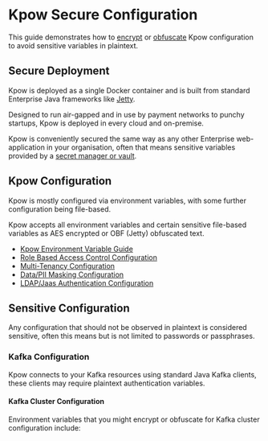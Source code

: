 # Kpow Secure Configuration

This guide demonstrates how to [encrypt]() or [obfuscate]() Kpow configuration to avoid sensitive variables in plaintext.

## Secure Deployment

Kpow is deployed as a single Docker container and is built from standard Enterprise Java frameworks like [Jetty](https://www.eclipse.org/jetty/).

Designed to run air-gapped and in use by payment networks to punchy startups, Kpow is deployed in every cloud and on-premise.

Kpow is conveniently secured the same way as any other Enterprise web-application in your organisation, often that means sensitive variables provided by a [secret manager or vault](https://docs.aws.amazon.com/secretsmanager/latest/userguide/intro.html).

## Kpow Configuration

Kpow is mostly configured via environment variables, with some further configuration being file-based.

Kpow accepts all environment variables and certain sensitive file-based variables as AES encrypted or OBF (Jetty) obfuscated text.

* [Kpow Environment Variable Guide](https://docs.kpow.io/config/environment-variables)
* [Role Based Access Control Configuration](https://docs.kpow.io/authorization/role-based-access-control)
* [Multi-Tenancy Configuration](https://docs.kpow.io/authorization/tenants)
* [Data/PII Masking Configuration](https://docs.kpow.io/features/data-policies)
* [LDAP/Jaas Authentication Configuration](https://docs.kpow.io/authentication/ldap#jaas-configuration)

## Sensitive Configuration

Any configuration that should not be observed in plaintext is considered sensitive, often this means but is not limited to passwords or passphrases.

### Kafka Configuration

Kpow connects to your Kafka resources using standard Java Kafka clients, these clients may require plaintext authentication variables.

#### Kafka Cluster Configuration

Environment variables that you might encrypt or obfuscate for Kafka cluster configuration include:

```bash

```